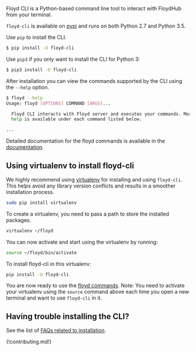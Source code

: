 Floyd CLI is a Python-based command line tool to interact with FloydHub from your terminal.

`floyd-cli` is available on [pypi](https://pypi.python.org/pypi/floyd-cli) and
runs on both Python 2.7 and Python 3.5.

Use `pip` to install the CLI.

```bash
$ pip install -U floyd-cli
```

Use `pip3` if you only want to install the CLI for Python 3:

```bash
$ pip3 install -U floyd-cli
```

After installation you can view the commands supported by the CLI using the
`--help` option.

```bash
$ floyd --help
Usage: floyd [OPTIONS] COMMAND [ARGS]...

  Floyd CLI interacts with Floyd server and executes your commands. More
  help is available under each command listed below.

...
```

Detailed documentation for the floyd commands is available in the [documentation](../../commands/index.md).

## Using virtualenv to install floyd-cli

We highly recommend using [virtualenv](https://virtualenv.pypa.io/en/stable/userguide/) for installing and using `floyd-cli`. This helps avoid any library version conflicts and results in a smoother installation process.

```bash
sudo pip install virtualenv
```

To create a virtualenv, you need to pass a path to store the installed packages.

```bash
virtualenv ~/floyd
```

You can now activate and start using the virtualenv by running:
```bash
source ~/floyd/bin/activate
```

To install floyd-cli in this virtualenv:

```bash
pip install -U floyd-cli
```

You are now ready to use the [floyd commands](http://docs.floydhub.com/commands/). Note: You need to activate your virtualenv using the `source` command above each time you open a new terminal and want to use `floyd-cli` in it.

## Having trouble installing the CLI?

See the list of [FAQs related to installation](../../faqs/installation.md).

{!contributing.md!}
